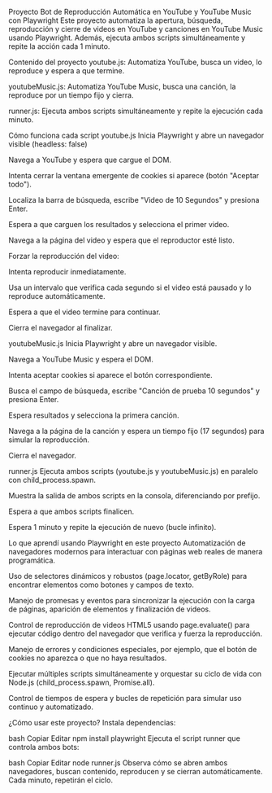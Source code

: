 Proyecto Bot de Reproducción Automática en YouTube y YouTube Music con Playwright
Este proyecto automatiza la apertura, búsqueda, reproducción y cierre de videos en YouTube y canciones en YouTube Music usando Playwright. Además, ejecuta ambos scripts simultáneamente y repite la acción cada 1 minuto.

Contenido del proyecto
youtube.js: Automatiza YouTube, busca un video, lo reproduce y espera a que termine.

youtubeMusic.js: Automatiza YouTube Music, busca una canción, la reproduce por un tiempo fijo y cierra.

runner.js: Ejecuta ambos scripts simultáneamente y repite la ejecución cada minuto.

Cómo funciona cada script
youtube.js
Inicia Playwright y abre un navegador visible (headless: false)

Navega a YouTube y espera que cargue el DOM.

Intenta cerrar la ventana emergente de cookies si aparece (botón "Aceptar todo").

Localiza la barra de búsqueda, escribe "Video de 10 Segundos" y presiona Enter.

Espera a que carguen los resultados y selecciona el primer video.

Navega a la página del video y espera que el reproductor esté listo.

Forzar la reproducción del video:

Intenta reproducir inmediatamente.

Usa un intervalo que verifica cada segundo si el video está pausado y lo reproduce automáticamente.

Espera a que el video termine para continuar.

Cierra el navegador al finalizar.

youtubeMusic.js
Inicia Playwright y abre un navegador visible.

Navega a YouTube Music y espera el DOM.

Intenta aceptar cookies si aparece el botón correspondiente.

Busca el campo de búsqueda, escribe "Canción de prueba 10 segundos" y presiona Enter.

Espera resultados y selecciona la primera canción.

Navega a la página de la canción y espera un tiempo fijo (17 segundos) para simular la reproducción.

Cierra el navegador.

runner.js
Ejecuta ambos scripts (youtube.js y youtubeMusic.js) en paralelo con child_process.spawn.

Muestra la salida de ambos scripts en la consola, diferenciando por prefijo.

Espera a que ambos scripts finalicen.

Espera 1 minuto y repite la ejecución de nuevo (bucle infinito).

Lo que aprendí usando Playwright en este proyecto
Automatización de navegadores modernos para interactuar con páginas web reales de manera programática.

Uso de selectores dinámicos y robustos (page.locator, getByRole) para encontrar elementos como botones y campos de texto.

Manejo de promesas y eventos para sincronizar la ejecución con la carga de páginas, aparición de elementos y finalización de videos.

Control de reproducción de videos HTML5 usando page.evaluate() para ejecutar código dentro del navegador que verifica y fuerza la reproducción.

Manejo de errores y condiciones especiales, por ejemplo, que el botón de cookies no aparezca o que no haya resultados.

Ejecutar múltiples scripts simultáneamente y orquestar su ciclo de vida con Node.js (child_process.spawn, Promise.all).

Control de tiempos de espera y bucles de repetición para simular uso continuo y automatizado.

¿Cómo usar este proyecto?
Instala dependencias:

bash
Copiar
Editar
npm install playwright
Ejecuta el script runner que controla ambos bots:

bash
Copiar
Editar
node runner.js
Observa cómo se abren ambos navegadores, buscan contenido, reproducen y se cierran automáticamente. Cada minuto, repetirán el ciclo.

